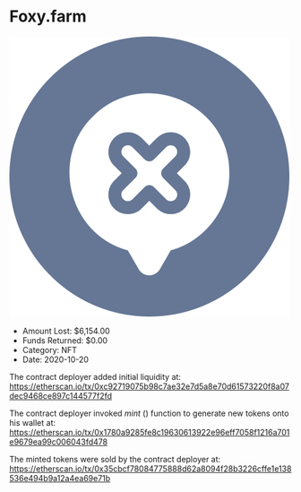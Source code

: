 # Foxy.farm
![Foxy.farm](/rektimages/Foxy.farm.png)
- Amount Lost: $6,154.00
- Funds Returned: $0.00
- Category: NFT
- Date: 2020-10-20

The contract deployer added initial liquidity at:  
https://etherscan.io/tx/0xc92719075b98c7ae32e7d5a8e70d61573220f8a07dec9468ce897c144577f2fd  
  
The contract deployer invoked _mint_ () function to generate new tokens onto his wallet at:  
https://etherscan.io/tx/0x1780a9285fe8c19630613922e96eff7058f1216a701e9679ea99c006043fd478  
  
The minted tokens were sold by the contract deployer at:  
https://etherscan.io/tx/0x35cbcf78084775888d62a8094f28b3226cffe1e138536e494b9a12a4ea69e71b



